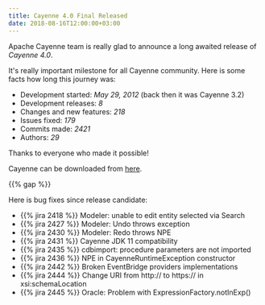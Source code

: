 ```yaml
---
title: Cayenne 4.0 Final Released
date: 2018-08-16T12:00:00+03:00
---
```


Apache Cayenne team is really glad to announce a long awaited release of _Cayenne 4.0_.

It's really important milestone for all Cayenne community.
Here is some facts how long this journey was:

* Development started: _May 29, 2012_ (back then it was Cayenne 3.2)
* Development releases: _8_
* Changes and new features: _218_
* Issues fixed: _179_
* Commits made: _2421_
* Authors: _29_

Thanks to everyone who made it possible! 

Cayenne can be downloaded from [here](/download.html).

{{% gap %}}

Here is bug fixes since release candidate:

* {{% jira 2418 %}} Modeler: unable to edit entity selected via Search
* {{% jira 2427 %}} Modeler: Undo throws exception
* {{% jira 2430 %}} Modeler: Redo throws NPE
* {{% jira 2431 %}} Cayenne JDK 11 compatibility
* {{% jira 2435 %}} cdbimport: procedure parameters are not imported
* {{% jira 2436 %}} NPE in CayenneRuntimeException constructor
* {{% jira 2442 %}} Broken EventBridge providers implementations
* {{% jira 2444 %}} Change URI from http:// to https:// in xsi:schemaLocation
* {{% jira 2445 %}} Oracle: Problem with ExpressionFactory.notInExp()